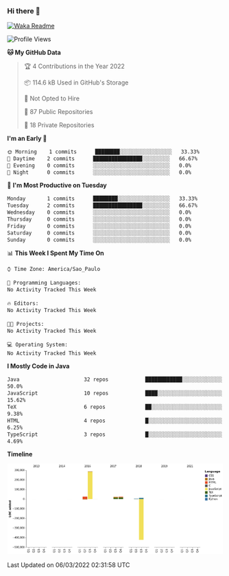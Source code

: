 ### Hi there 👋


[![Waka Readme](https://github.com/valdirluiz/valdirluiz/actions/workflows/update_stats.yml/badge.svg)](https://github.com/valdirluiz/valdirluiz/actions/workflows/update_stats.yml)

<!--START_SECTION:waka-->
![Profile Views](http://img.shields.io/badge/Profile%20Views-1-blue)

**🐱 My GitHub Data** 

> 🏆 4 Contributions in the Year 2022
 > 
> 📦 114.6 kB Used in GitHub's Storage 
 > 
> 🚫 Not Opted to Hire
 > 
> 📜 87 Public Repositories 
 > 
> 🔑 18 Private Repositories  
 > 
**I'm an Early 🐤** 

```text
🌞 Morning    1 commits      ████████░░░░░░░░░░░░░░░░░   33.33% 
🌆 Daytime    2 commits      ████████████████░░░░░░░░░   66.67% 
🌃 Evening    0 commits      ░░░░░░░░░░░░░░░░░░░░░░░░░   0.0% 
🌙 Night      0 commits      ░░░░░░░░░░░░░░░░░░░░░░░░░   0.0%

```
📅 **I'm Most Productive on Tuesday** 

```text
Monday       1 commits      ████████░░░░░░░░░░░░░░░░░   33.33% 
Tuesday      2 commits      ████████████████░░░░░░░░░   66.67% 
Wednesday    0 commits      ░░░░░░░░░░░░░░░░░░░░░░░░░   0.0% 
Thursday     0 commits      ░░░░░░░░░░░░░░░░░░░░░░░░░   0.0% 
Friday       0 commits      ░░░░░░░░░░░░░░░░░░░░░░░░░   0.0% 
Saturday     0 commits      ░░░░░░░░░░░░░░░░░░░░░░░░░   0.0% 
Sunday       0 commits      ░░░░░░░░░░░░░░░░░░░░░░░░░   0.0%

```


📊 **This Week I Spent My Time On** 

```text
⌚︎ Time Zone: America/Sao_Paulo

💬 Programming Languages: 
No Activity Tracked This Week

🔥 Editors: 
No Activity Tracked This Week

🐱‍💻 Projects: 
No Activity Tracked This Week

💻 Operating System: 
No Activity Tracked This Week

```

**I Mostly Code in Java** 

```text
Java                     32 repos            ████████████░░░░░░░░░░░░░   50.0% 
JavaScript               10 repos            ████░░░░░░░░░░░░░░░░░░░░░   15.62% 
TeX                      6 repos             ██░░░░░░░░░░░░░░░░░░░░░░░   9.38% 
HTML                     4 repos             █░░░░░░░░░░░░░░░░░░░░░░░░   6.25% 
TypeScript               3 repos             █░░░░░░░░░░░░░░░░░░░░░░░░   4.69%

```


**Timeline**

![Chart not found](https://raw.githubusercontent.com/valdirluiz/valdirluiz/main/charts/bar_graph.png) 


 Last Updated on 06/03/2022 02:31:58 UTC
<!--END_SECTION:waka-->
